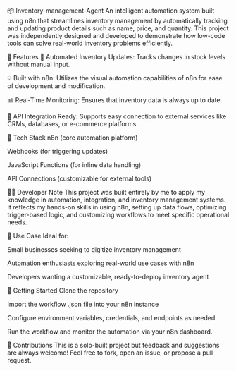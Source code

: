 📦 Inventory-management-Agent
An intelligent automation system built using n8n that streamlines inventory management by automatically tracking and updating product details such as name, price, and quantity. This project was independently designed and developed to demonstrate how low-code tools can solve real-world inventory problems efficiently.

🚀 Features
🔄 Automated Inventory Updates: Tracks changes in stock levels without manual input.

💡 Built with n8n: Utilizes the visual automation capabilities of n8n for ease of development and modification.

📊 Real-Time Monitoring: Ensures that inventory data is always up to date.

🔗 API Integration Ready: Supports easy connection to external services like CRMs, databases, or e-commerce platforms.

🧰 Tech Stack
n8n (core automation platform)

Webhooks (for triggering updates)

JavaScript Functions (for inline data handling)

API Connections (customizable for external tools)

👨‍💻 Developer Note
This project was built entirely by me to apply my knowledge in automation, integration, and inventory management systems. It reflects my hands-on skills in using n8n, setting up data flows, optimizing trigger-based logic, and customizing workflows to meet specific operational needs.

📌 Use Case
Ideal for:

Small businesses seeking to digitize inventory management

Automation enthusiasts exploring real-world use cases with n8n

Developers wanting a customizable, ready-to-deploy inventory agent

🔧 Getting Started
Clone the repository

Import the workflow .json file into your n8n instance

Configure environment variables, credentials, and endpoints as needed

Run the workflow and monitor the automation via your n8n dashboard.

🤝 Contributions
This is a solo-built project but feedback and suggestions are always welcome! Feel free to fork, open an issue, or propose a pull request.
